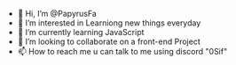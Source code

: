 - 👋 Hi, I’m @PapyrusFa
- 👀 I’m interested in Learniong new things everyday
- 🌱 I’m currently learning JavaScript
- 💞️ I’m looking to collaborate on a front-end Project
- 📫 How to reach me u can talk to me using discord "0Sif"

<!---
PapyrusFa/PapyrusFa is a ✨ special ✨ repository because its `README.md` (this file) appears on your GitHub profile.
You can click the Preview link to take a look at your changes.
--->
